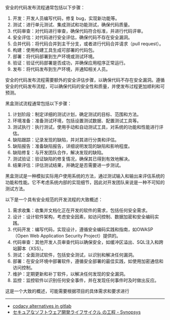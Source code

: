 安全的代码发布流程通常包括以下步骤：

1. 开发：开发人员编写代码，修复 bug，实现新功能等。
2. 测试：进行单元测试、集成测试和功能测试，确保代码质量。
3. 代码审查：对代码进行审查，确保代码符合标准，并进行代码评审。
4. 安全评估：对代码进行安全评估，确保代码不存在安全漏洞。
5. 合并代码：将代码合并到主干分支，或者进行代码合并请求（pull request）。
6. 构建：使用构建工具生成可部署的代码包。
7. 部署：将代码部署到生产环境或测试环境。
8. 验证：验证代码部署是否成功，并确保应用程序正常运行。
9. 发布：将代码发布到生产环境，并通知相关人员。

安全的代码发布流程需要额外的安全评估步骤，以确保代码不存在安全漏洞。遵循安全的代码发布流程，可以确保代码的安全性和质量，并使发布过程更加顺利和可预测。







黑盒测试流程通常包括以下步骤：

1. 计划阶段：制定详细的测试计划，确定测试的目标、范围和方法。
2. 环境准备：准备测试环境，包括设置测试数据、配置测试工具等。
3. 测试执行：执行测试，使用手动和自动测试工具，对系统的功能和性能进行评估。
4. 缺陷跟踪：记录发现的缺陷，并对其进行分类和评估。
5. 缺陷报告：准备缺陷报告，详细说明发现的缺陷和影响程度。
6. 缺陷修复：与开发团队合作，解决发现的缺陷。
7. 测试验证：验证缺陷的修复情况，确保其已得到有效地解决。
8. 结果评估：评估测试结果，并确定是否需要进一步测试。

黑盒测试是一种模拟实际用户使用系统的方法，通过测试输入和输出来评估系统的功能和性能。它不考虑系统内部的实现细节，因此对开发团队来说是一种不可知的测试方法。









以下是一个具有安全规范的开发流程的大致概述：

1. 需求收集：收集并文档化正在开发的软件的需求，包括任何安全需求。
2. 设计：设计软件架构，考虑安全因素，如访问控制、数据加密和安全编码实践。
3. 代码开发：编写代码，实现设计，遵循安全编码实践和指南，如OWASP（Open Web Application Security Project）提供的。
4. 代码审查：其他开发人员审查代码以确保安全，如缓冲区溢出、SQL注入和跨站脚本（XSS）。
5. 测试：全面测试软件，包括安全测试，以识别和解决任何漏洞。
6. 部署：在安全环境中部署软件，遵循安全部署的最佳实践，如使用加密通信和访问控制。
7. 维护：定期更新和补丁软件，以解决任何发现的安全漏洞。
8. 监控：监控软件以识别任何安全事件，并在发现任何事件时及时做出反应。

这是一个大致的概述，可能需要根据项目的具体需求和要求进行


---

- [codacy alternatives in gitlab](https://www.google.com/search?q=codacy+alternatives+in+gitlab&newwindow=1&sxsrf=AJOqlzVCMjCW2aGNkBl_w8haFGZVGJa8pg%3A1676515836119&ei=_JntY-rXBo-5hwPthJWICg&oq=codacy+alternatives+in+gi&gs_lcp=Cgxnd3Mtd2l6LXNlcnAQAxgBMgUIIRCgATIFCCEQoAEyBQghEKABOgoIABBHENYEELADOgcIABCwAxBDOgkIABAWEB4Q8QQ6CAgAEBYQHhAKOgUIABCGAzoECCEQFUoECEEYAFDOBFiCC2C8GWgBcAF4AIABgwGIAZIFkgEDMS41mAEAoAEByAEKwAEB&sclient=gws-wiz-serp)
- [セキュアなソフトウェア開発ライフサイクル の工程 - Synopsys](https://www.synopsys.com/blogs/software-security/ja-jp/secure-software-development-life-cycle-journey/)